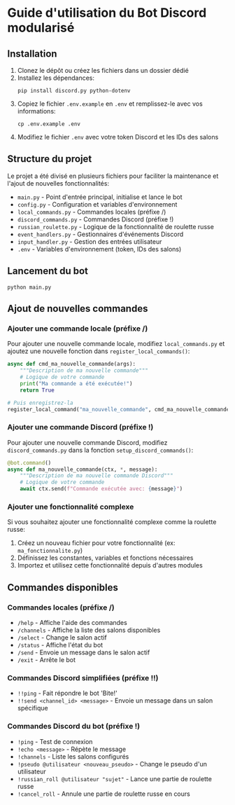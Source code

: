 # Guide d'utilisation du Bot Discord modularisé

## Installation

1. Clonez le dépôt ou créez les fichiers dans un dossier dédié
2. Installez les dépendances:
   ```
   pip install discord.py python-dotenv
   ```
3. Copiez le fichier `.env.example` en `.env` et remplissez-le avec vos informations:
   ```
   cp .env.example .env
   ```
4. Modifiez le fichier `.env` avec votre token Discord et les IDs des salons

## Structure du projet

Le projet a été divisé en plusieurs fichiers pour faciliter la maintenance et l'ajout de nouvelles fonctionnalités:

- `main.py` - Point d'entrée principal, initialise et lance le bot
- `config.py` - Configuration et variables d'environnement
- `local_commands.py` - Commandes locales (préfixe /)
- `discord_commands.py` - Commandes Discord (préfixe !)
- `russian_roulette.py` - Logique de la fonctionnalité de roulette russe
- `event_handlers.py` - Gestionnaires d'événements Discord
- `input_handler.py` - Gestion des entrées utilisateur
- `.env` - Variables d'environnement (token, IDs des salons)

## Lancement du bot

```
python main.py
```

## Ajout de nouvelles commandes

### Ajouter une commande locale (préfixe /)

Pour ajouter une nouvelle commande locale, modifiez `local_commands.py` et ajoutez une nouvelle fonction dans `register_local_commands()`:

```python
async def cmd_ma_nouvelle_commande(args):
    """Description de ma nouvelle commande"""
    # Logique de votre commande
    print("Ma commande a été exécutée!")
    return True

# Puis enregistrez-la
register_local_command("ma_nouvelle_commande", cmd_ma_nouvelle_commande, "Description de ma nouvelle commande")
```

### Ajouter une commande Discord (préfixe !)

Pour ajouter une nouvelle commande Discord, modifiez `discord_commands.py` dans la fonction `setup_discord_commands()`:

```python
@bot.command()
async def ma_nouvelle_commande(ctx, *, message):
    """Description de ma nouvelle commande Discord"""
    # Logique de votre commande
    await ctx.send(f"Commande exécutée avec: {message}")
```

### Ajouter une fonctionnalité complexe

Si vous souhaitez ajouter une fonctionnalité complexe comme la roulette russe:

1. Créez un nouveau fichier pour votre fonctionnalité (ex: `ma_fonctionnalite.py`)
2. Définissez les constantes, variables et fonctions nécessaires
3. Importez et utilisez cette fonctionnalité depuis d'autres modules

## Commandes disponibles

### Commandes locales (préfixe /)
- `/help` - Affiche l'aide des commandes
- `/channels` - Affiche la liste des salons disponibles
- `/select` - Change le salon actif
- `/status` - Affiche l'état du bot
- `/send` - Envoie un message dans le salon actif
- `/exit` - Arrête le bot

### Commandes Discord simplifiées (préfixe !!)
- `!!ping` - Fait répondre le bot 'Bite!'
- `!!send <channel_id> <message>` - Envoie un message dans un salon spécifique

### Commandes Discord du bot (préfixe !)
- `!ping` - Test de connexion
- `!echo <message>` - Répète le message
- `!channels` - Liste les salons configurés
- `!pseudo @utilisateur <nouveau_pseudo>` - Change le pseudo d'un utilisateur
- `!russian_roll @utilisateur "sujet"` - Lance une partie de roulette russe
- `!cancel_roll` - Annule une partie de roulette russe en cours
